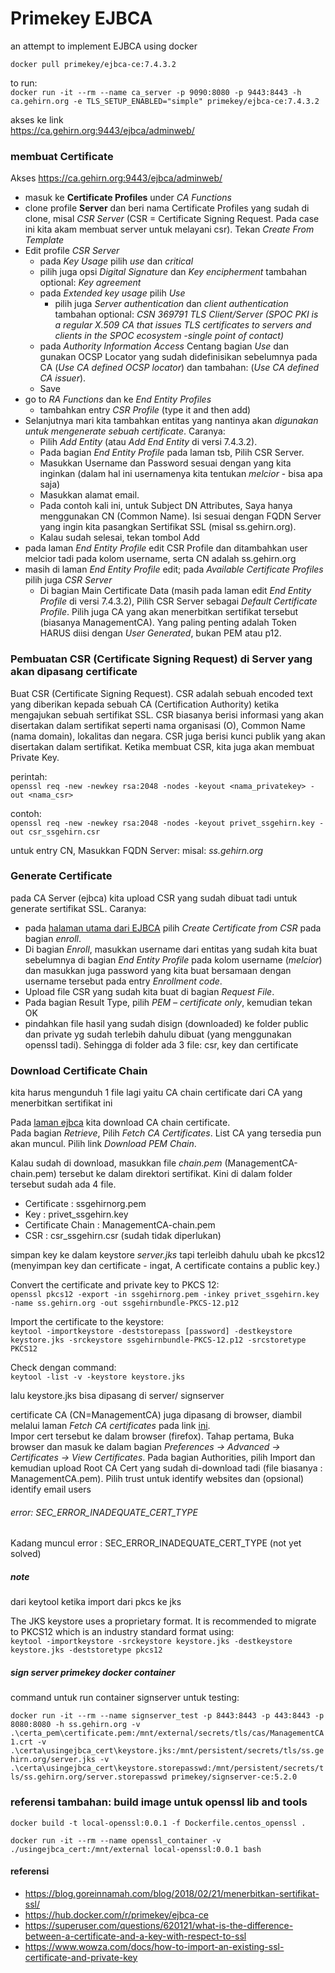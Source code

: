 # Primekey EJBCA

an attempt to implement EJBCA using docker

`docker pull primekey/ejbca-ce:7.4.3.2`


to run:   
`docker run -it --rm --name ca_server -p 9090:8080 -p 9443:8443 -h ca.gehirn.org -e TLS_SETUP_ENABLED="simple" primekey/ejbca-ce:7.4.3.2`

akses ke link   
https://ca.gehirn.org:9443/ejbca/adminweb/

### membuat Certificate

Akses https://ca.gehirn.org:9443/ejbca/adminweb/

 - masuk ke **Certificate Profiles** under *CA Functions*
 - clone profile **Server** dan beri nama Certificate Profiles yang sudah di clone, misal *CSR Server* (CSR = Certificate Signing Request. Pada case ini kita akam membuat server untuk melayani csr). Tekan  *Create From Template*
 - Edit profile *CSR Server*
     - pada *Key Usage* pilih *use* dan *critical*
     - pilih juga opsi *Digital Signature* dan *Key encipherment* tambahan optional: *Key agreement*
     - pada *Extended key usage* pilih *Use*
         - pilih juga *Server authentication* dan *client authentication* tambahan optional: *CSN 369791 TLS Client/Server (SPOC PKI is a regular X.509 CA that issues TLS certificates to servers and clients in the SPOC ecosystem -single point of contact)*
     - pada *Authority Information Access* Centang bagian *Use* dan gunakan OCSP Locator yang sudah didefinisikan sebelumnya pada CA (*Use CA defined OCSP locator*) dan tambahan: (*Use CA defined CA issuer*).
     - Save
 - go to *RA Functions* dan ke *End Entity Profiles*
     - tambahkan entry *CSR Profile* (type it and then add)
 - Selanjutnya mari kita tambahkan entitas yang nantinya akan *digunakan untuk mengenerate sebuah certificate*. Caranya:
     - Pilih *Add Entity* (atau *Add End Entity* di versi 7.4.3.2).
     - Pada bagian *End Entity Profile* pada laman tsb, Pilih CSR Server.
     - Masukkan Username dan Password sesuai dengan yang kita inginkan (dalam hal ini usernamenya kita tentukan *melcior* - bisa apa saja)
     - Masukkan alamat email.
     - Pada contoh kali ini, untuk Subject DN Attributes, Saya hanya menggunakan CN (Common Name). Isi sesuai dengan FQDN Server yang ingin kita pasangkan Sertifikat SSL (misal ss.gehirn.org).
     - Kalau sudah selesai, tekan tombol Add
 - pada laman *End Entity Profile* edit CSR Profile dan ditambahkan user melcior tadi pada kolom username, serta CN adalah ss.gehirn.org 
 - masih di laman *End Entity Profile* edit; pada *Available Certificate Profiles* pilih juga *CSR Server*
     - Di bagian Main Certificate Data (masih pada laman edit *End Entity Profile* di versi 7.4.3.2), Pilih CSR Server sebagai *Default Certificate Profile*. Pilih juga CA yang akan menerbitkan sertifikat tersebut (biasanya ManagementCA). Yang paling penting adalah Token HARUS diisi dengan *User Generated*, bukan PEM atau p12.

### Pembuatan CSR (Certificate Signing Request) di Server yang akan dipasang certificate

Buat CSR (Certificate Signing Request). CSR adalah sebuah encoded text yang diberikan kepada sebuah CA (Certification Authority) ketika mengajukan sebuah sertifikat SSL. CSR biasanya berisi informasi yang akan disertakan dalam sertifikat seperti nama organisasi (O), Common Name (nama domain), lokalitas dan negara. CSR juga berisi kunci publik yang akan disertakan dalam sertifikat. Ketika membuat CSR, kita juga akan membuat Private Key.

perintah:   
`openssl req -new -newkey rsa:2048 -nodes -keyout <nama_privatekey> -out <nama_csr>`

contoh:   
`openssl req -new -newkey rsa:2048 -nodes -keyout privet_ssgehirn.key -out csr_ssgehirn.csr`

untuk entry CN, Masukkan FQDN Server: misal: *ss.gehirn.org*

### Generate Certificate

pada CA Server (ejbca) kita upload CSR yang sudah dibuat tadi untuk generate sertifikat SSL. Caranya:

 - pada [halaman utama dari EJBCA](https://ca.gehirn.org:9443/ejbca/) pilih *Create Certificate from CSR* pada bagian *enroll*.
 - Di bagian *Enroll*, masukkan username dari entitas yang sudah kita buat sebelumnya di bagian *End Entity Profile* pada kolom username (*melcior*) dan masukkan juga password yang kita buat bersamaan dengan username tersebut pada entry *Enrollment code*.
 - Upload file CSR yang sudah kita buat di bagian *Request File*.
 - Pada bagian Result Type, pilih *PEM – certificate only*, kemudian tekan OK
 - pindahkan file hasil yang sudah disign (downloaded) ke folder public dan private yg sudah terlebih dahulu dibuat (yang menggunakan openssl tadi). Sehingga di folder ada 3 file: csr, key dan certificate

### Download Certificate Chain 
kita harus mengunduh 1 file lagi yaitu CA chain certificate dari CA yang menerbitkan sertifikat ini

Pada [laman ejbca](https://ca.gehirn.org:9443/ejbca) kita download CA chain certificate.   
Pada bagian *Retrieve*, Pilih *Fetch CA Certificates*. List CA yang tersedia pun akan muncul. Pilih link *Download PEM Chain*.

Kalau sudah di download, masukkan file *chain.pem* (ManagementCA-chain.pem) tersebut ke dalam direktori sertifikat. Kini di dalam folder tersebut sudah ada 4 file.
 - Certificate : ssgehirnorg.pem
 - Key : privet_ssgehirn.key
 - Certificate Chain : ManagementCA-chain.pem
 - CSR : csr_ssgehirn.csr (sudah tidak diperlukan)

simpan key ke dalam keystore *server.jks* tapi terleibh dahulu ubah ke pkcs12 (menyimpan key dan certificate - ingat, A certificate contains a public key.) 

Convert the certificate and private key to PKCS 12:   
`openssl pkcs12 -export -in ssgehirnorg.pem -inkey privet_ssgehirn.key -name ss.gehirn.org -out ssgehirnbundle-PKCS-12.p12`

Import the certificate to the keystore:   
`keytool -importkeystore -deststorepass [password] -destkeystore keystore.jks -srckeystore ssgehirnbundle-PKCS-12.p12 -srcstoretype PKCS12`

Check dengan command:   
`keytool -list -v -keystore keystore.jks`


lalu keystore.jks bisa dipasang di server/ signserver   

certificate CA (CN=ManagementCA) juga dipasang di browser, diambil melalui laman *Fetch CA certificates* pada link [ini](https://ca.gehirn.org:9443/ejbca/retrieve/ca_certs.jsp).   
Impor cert tersebut ke dalam browser (firefox). Tahap pertama, Buka browser dan masuk ke dalam bagian *Preferences -> Advanced -> Certificates -> View Certificates*. Pada bagian Authorities, pilih Import dan kemudian upload Root CA Cert yang sudah di-download tadi (file biasanya : ManagementCA.pem). Pilih trust untuk identify websites dan (opsional) identify email users

###### error: SEC_ERROR_INADEQUATE_CERT_TYPE

Kadang muncul error : SEC_ERROR_INADEQUATE_CERT_TYPE (not yet solved)

#####  note
dari keytool ketika import dari pkcs ke jks 

The JKS keystore uses a proprietary format. It is recommended to migrate to PKCS12 which is an industry standard format using:   
`keytool -importkeystore -srckeystore keystore.jks -destkeystore keystore.jks -deststoretype pkcs12`

##### sign server primekey docker container

command untuk run container signserver untuk testing:

`docker run -it --rm --name signserver_test -p 8443:8443 -p 443:8443 -p 8080:8080 -h ss.gehirn.org -v .\certa_pem\certificate.pem:/mnt/external/secrets/tls/cas/ManagementCA1.crt -v .\certa\usingejbca_cert\keystore.jks:/mnt/persistent/secrets/tls/ss.gehirn.org/server.jks -v .\certa\usingejbca_cert\keystore.storepasswd:/mnt/persistent/secrets/tls/ss.gehirn.org/server.storepasswd primekey/signserver-ce:5.2.0`

### referensi tambahan: build image untuk openssl lib and tools

`docker build -t local-openssl:0.0.1 -f Dockerfile.centos_openssl .`

`docker run -it --rm --name openssl_container -v ./usingejbca_cert:/mnt/external local-openssl:0.0.1 bash`

#### referensi 
 - https://blog.goreinnamah.com/blog/2018/02/21/menerbitkan-sertifikat-ssl/
 - https://hub.docker.com/r/primekey/ejbca-ce
 - https://superuser.com/questions/620121/what-is-the-difference-between-a-certificate-and-a-key-with-respect-to-ssl
 - https://www.wowza.com/docs/how-to-import-an-existing-ssl-certificate-and-private-key